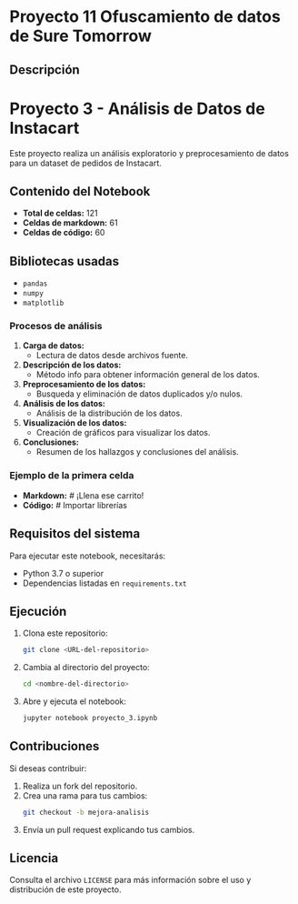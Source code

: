 # Proyecto 11 Ofuscamiento de datos de Sure Tomorrow

## Descripción
# Proyecto 3 - Análisis de Datos de Instacart
Este proyecto realiza un análisis exploratorio y preprocesamiento de datos para un dataset de pedidos de Instacart.

## Contenido del Notebook
- **Total de celdas:** 121
- **Celdas de markdown:** 61
- **Celdas de código:** 60

## Bibliotecas usadas
- `pandas`
- `numpy`
- `matplotlib`

### Procesos de análisis

1. **Carga de datos:**
   - Lectura de datos desde archivos fuente.
2. **Descripción de los datos:**
   - Método info para obtener información general de los datos.
3. **Preprocesamiento de los datos:**
   - Busqueda y eliminación de datos duplicados y/o nulos.
4. **Análisis de los datos:**
   - Análisis de la distribución de los datos.
5. **Visualización de los datos:**
   - Creación de gráficos para visualizar los datos.
6. **Conclusiones:**
   - Resumen de los hallazgos y conclusiones del análisis.

### Ejemplo de la primera celda

- **Markdown:** # ¡Llena ese carrito!
- **Código:** # Importar librerías

## Requisitos del sistema

Para ejecutar este notebook, necesitarás:
- Python 3.7 o superior
- Dependencias listadas en `requirements.txt`

## Ejecución
1. Clona este repositorio:
   ```bash
   git clone <URL-del-repositorio>
   ```

2. Cambia al directorio del proyecto:
   ```bash
   cd <nombre-del-directorio>
   ```

3. Abre y ejecuta el notebook:
   ```bash
   jupyter notebook proyecto_3.ipynb
   ```

## Contribuciones
Si deseas contribuir:
1. Realiza un fork del repositorio.
2. Crea una rama para tus cambios:
   ```bash
   git checkout -b mejora-analisis
   ```
3. Envía un pull request explicando tus cambios.

## Licencia
Consulta el archivo `LICENSE` para más información sobre el uso y distribución de este proyecto.

